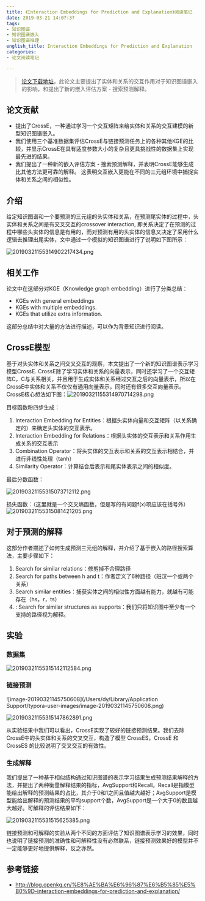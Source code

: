 ```yaml
---
title: 《Interaction Embeddings for Prediction and Explanation》阅读笔记
date: 2019-03-21 14:07:37
tags:
- 知识图谱
- 知识图谱嵌入
- 知识图谱推理
english_title: Interaction Embeddings for Prediction and Explanation
categories:
- 论文阅读笔记

---
```


> [论文下载地址](https://www.zora.uzh.ch/id/eprint/162876/1/interaction-embeddings-prediction_merlin_version.pdf)，此论文主要提出了实体和关系的交互作用对于知识图谱嵌入的影响，和提出了新的嵌入评估方案 - 搜索预测解释。

<!-- more -->

## 论文贡献

- 提出了CrossE，一种通过学习一个交互矩阵来给实体和关系的交互建模的新型知识图谱嵌入。
- 我们使用三个基准数据集评估CrossE与链接预测任务上的各种其他KGE的比较，并显示CrossE在具有适度参数大小的复杂且更具挑战性的数据集上实现最先进的结果。
- 我们提出了一种新的嵌入评估方案 - 搜索预测解释，并表明CrossE能够生成比其他方法更可靠的解释。 这表明交互嵌入更能在不同的三元组环境中捕捉实体和关系之间的相似性。

## 介绍

给定知识图谱和一个要预测的三元组的头实体和关系，在预测尾实体的过程中，头实体和关系之间是有交叉交互的crossover interaction, 即关系决定了在预测的过程中哪些头实体的信息是有用的，而对预测有用的头实体的信息又决定了采用什么逻辑去推理出尾实体，文中通过一个模拟的知识图谱进行了说明如下图所示：

![20190321155314902217434.png](http://image.nysdy.com/20190321155314902217434.png)

## 相关工作

论文中在这部分对KGE（Knowledge graph embedding）进行了分类总结：

- KGEs with general embeddings
- KGEs with multiple embeddings.
- KGEs that utilize extra information.

这部分总结中对大量的方法进行描述，可以作为背景知识进行阅读。

## CrossE模型

基于对头实体和关系之间交叉交互的观察，本文提出了一个新的知识图谱表示学习模型CrossE. CrossE除了学习实体和关系的向量表示，同时还学习了一个交互矩阵C，C与关系相关，并且用于生成实体和关系经过交互之后的向量表示，所以在CrossE中实体和关系不仅仅有通用向量表示，同时还有很多交互向量表示。CrossE核心想法如下图：![20190321155314970714298.png](http://image.nysdy.com/20190321155314970714298.png)

目标函数粉四步生成：

1. Interaction Embedding for Entities：根据头实体向量和交互矩阵（以关系确定的）来确定头实体的交互表示。
2. Interaction Embedding for Relations：根据头实体的交互表示和关系作用生成关系的交互表示
3. Combination Operator：将头实体的交互表示和关系的交互表示相结合，并进行非线性处理（tanh）
4. Similarity Operator：计算结合后表示和尾实体表示之间的相似度。

最后分数函数：

![20190321155315073712112.png](http://image.nysdy.com/20190321155315073712112.png)

损失函数：（这里就是一个交叉熵函数，但是写的有问题f(x)项应该在括号外）![20190321155315081421205.png](http://image.nysdy.com/20190321155315081421205.png)

## 对于预测的解释

这部分作者描述了如何生成预测三元组的解释，并介绍了基于嵌入的路径搜索算法，主要步骤如下：

1. Search for similar relations：修剪掉不合理路径
2. Search for paths between h and t：作者定义了6种路径（班汉一个或两个关系）
3. Search similar entities：捕获实体之间的相似性方面越有能力，就越有可能存在（hs，r，ts）
4. : Search for similar structures as supports：我们只将知识图中至少有一个支持的路径视为解释。

## 实验

### 数据集

![20190321155315142112584.png](http://image.nysdy.com/20190321155315142112584.png)

### 链接预测

![image-20190321145750608](/Users/dy/Library/Application Support/typora-user-images/image-20190321145750608.png)

![20190321155315147862891.png](http://image.nysdy.com/20190321155315147862891.png)

从实验结果中我们可以看出，CrossE实现了较好的链接预测结果。我们去除CrossE中的头实体和关系的交叉交互，构造了模型 CrossES，CrossE 和 CrossES 的比较说明了交叉交互的有效性。

### 生成解释

我们提出了一种基于相似结构通过知识图谱的表示学习结果生成预测结果解释的方法，并提出了两种衡量解释结果的指标，AvgSupport和Recall。Recall是指模型能给出解释的预测结果的占比，其介于0和1之间且值越大越好；AvgSupport是模型能给出解释的预测结果的平均support个数，AvgSupport是一个大于0的数且越大越好。可解释的评估结果如下：

![2019032115531515625385.png](http://image.nysdy.com/2019032115531515625385.png)

链接预测和可解释的实验从两个不同的方面评估了知识图谱表示学习的效果，同时也说明了链接预测的准确性和可解释性没有必然联系，链接预测效果好的模型并不一定能够更好地提供解释，反之亦然。

## 参考链接

- http://blog.openkg.cn/%E8%AE%BA%E6%96%87%E6%B5%85%E5%B0%9D-interaction-embeddings-for-prediction-and-explanation/

## 